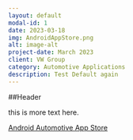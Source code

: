 ```yaml
---
layout: default
modal-id: 1
date: 2023-03-18
img: AndroidAppStore.png
alt: image-alt
project-date: March 2023
client: VW Group
category: Automotive Applications
description: Test Default again
---
```


##Header

this is more text here.

[Android Automotive App Store](https://cariad.technology/de/en/news/stories/launch-application-store-for-volkswagen-group.html)
